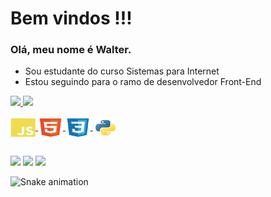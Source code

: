 # Bem vindos !!!
### Olá, meu nome é Walter.
- Sou estudante do curso Sistemas para Internet
- Estou seguindo para o ramo de desenvolvedor Front-End

<a href="https://github.com/Tinhow">
  <img height="135em" src="https://github-readme-stats.vercel.app/api?username=Tinhow&show_icons=true&theme=cobalt&include_all_commits=true&count_private=true"/>
  <img height="135em" src="https://github-readme-stats.vercel.app/api/top-langs/?username=Tinhow&layout=compact&langs_count=7&theme=cobalt"/>
</div>
  
<div style="display: inline_block"><br>
  <img align="center" alt="walter-Js" height="30" width="40" src="https://raw.githubusercontent.com/devicons/devicon/master/icons/javascript/javascript-plain.svg">
  <img align="center" alt="walter-HTML" height="30" width="40" src="https://raw.githubusercontent.com/devicons/devicon/master/icons/html5/html5-original.svg">
  <img align="center" alt="walter-CSS" height="30" width="40" src="https://raw.githubusercontent.com/devicons/devicon/master/icons/css3/css3-original.svg">
  <img align="center" alt="walter-Python" height="30" width="40" src="https://raw.githubusercontent.com/devicons/devicon/master/icons/python/python-original.svg">
  <img align="right" alt="" height="150" style="border-radius:50px;" src="">
</div>

##
 
<div> 
  <a href="https://www.instagram.com/_walter.f/" target="_blank"><img src="https://img.shields.io/badge/-Instagram-%23E4405F?style=for-the-badge&logo=instagram&logoColor=white" target="_blank"></a>
  <a href = "mailto:walterfilho1000@gmail.com"><img src="https://img.shields.io/badge/-Gmail-%23333?style=for-the-badge&logo=gmail&logoColor=white" target="_blank"></a>
  <a href="https://www.linkedin.com/in/walter-filho-180353215" target="_blank"><img src="https://img.shields.io/badge/-LinkedIn-%230077B5?style=for-the-badge&logo=linkedin&logoColor=white" target="_blank"></a> 
  
![Snake animation](https://github.com/Tinhow/Tinhow/blob/output/github-contribution-grid-snake.svg)
  
</div>
  
  
  
  
  
<!---
Tinhow/Tinhow is a ✨ special ✨ repository because its `README.md` (this file) appears on your GitHub profile.
You can click the Preview link to take a look at your changes.
--->
